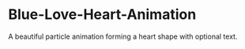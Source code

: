 # Blue-Love-Heart-Animation
A beautiful particle animation forming a heart shape with optional text.
